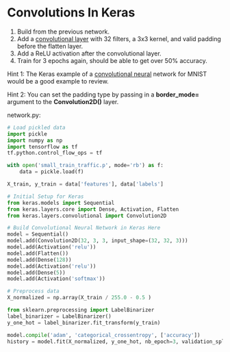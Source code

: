 # Convolutions In Keras

1. Build from the previous network.
2. Add a [convolutional layer](https://keras.io/layers/convolutional/#convolution2d) with 32 filters, a 3x3 kernel, and valid padding before the flatten layer.
3. Add a ReLU activation after the convolutional layer.
4. Train for 3 epochs again, should be able to get over 50% accuracy.

Hint 1: The Keras example of a [convolutional neural](https://github.com/fchollet/keras/blob/master/examples/mnist_cnn.py) network for MNIST would be a good example to review.

Hint 2: You can set the padding type by passing in a **border_mode=** argument to the **Convolution2D()** layer.

network.py:

```python
# Load pickled data
import pickle
import numpy as np
import tensorflow as tf
tf.python.control_flow_ops = tf

with open('small_train_traffic.p', mode='rb') as f:
    data = pickle.load(f)

X_train, y_train = data['features'], data['labels']

# Initial Setup for Keras
from keras.models import Sequential
from keras.layers.core import Dense, Activation, Flatten
from keras.layers.convolutional import Convolution2D

# Build Convolutional Neural Network in Keras Here
model = Sequential()
model.add(Convolution2D(32, 3, 3, input_shape=(32, 32, 3)))
model.add(Activation('relu'))
model.add(Flatten())
model.add(Dense(128))
model.add(Activation('relu'))
model.add(Dense(5))
model.add(Activation('softmax'))

# Preprocess data
X_normalized = np.array(X_train / 255.0 - 0.5 )

from sklearn.preprocessing import LabelBinarizer
label_binarizer = LabelBinarizer()
y_one_hot = label_binarizer.fit_transform(y_train)

model.compile('adam', 'categorical_crossentropy', ['accuracy'])
history = model.fit(X_normalized, y_one_hot, nb_epoch=3, validation_split=0.2)
```
